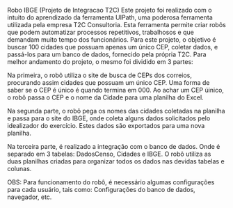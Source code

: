 Robo IBGE (Projeto de Integracao T2C)
Este projeto foi realizado com o intuito do aprendizado da ferramenta UIPath, uma poderosa ferramenta utilizada pela empresa T2C Consultoria.
Esta ferramenta permite criar robôs que podem automatizar processos repetitivos, trabalhosos e que demandam muito tempo dos funcionários. 
Para este projeto, o objetivo é buscar 100 cidades que possuam apenas um único CEP, coletar dados, e passá-los para um banco de dados, fornecido pela própria T2C.
Para melhor andamento do projeto, o mesmo foi dividido em 3 partes:

Na primeira, o robô utiliza o site de busca de CEPs dos correios, procurando assim cidades que possuam um único CEP. Uma forma de saber se o CEP é único é quando termina em 000.
Ao achar um CEP úinico, o robô passa o CEP e o nome da Cidade para uma planilha do Excel.

Na segunda parte, o robô pega os nomes das cidades coletadas na planilha e passa para o site do IBGE, onde coleta alguns dados solicitados pelo idealizador do exercício.
Estes dados são exportados para uma nova planilha. 

Na terceira parte, é realizado a integração com o banco de dados. Onde é separado em 3 tabelas: DadosCenso, Cidades e IBGE. 
O robô utiliza as duas planilhas criadas para organizar todos os dados nas devidas tabelas e colunas. 

OBS: Para funcionamento do robô, é necessário algumas configurações para cada usuário, tais como: Configurações do banco de dados, navegador, etc.
